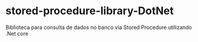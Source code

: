 # stored-procedure-library-DotNet
Biblioteca para consulta de dados no banco via Stored Procedure utilizando .Net core
